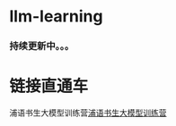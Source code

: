 # llm-learning
### 持续更新中。。。












# 链接直通车
浦语书生大模型训练营[浦语书生大模型训练营](https://github.com/InternLM/Tutorial)
